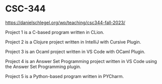# CSC-344
https://danielschlegel.org/wp/teaching/csc344-fall-2023/ 


Project 1 is a C-based program written in CLion. 

Project 2 is a Clojure project written in IntelliJ with Cursive Plugin. 

Project 3 is an Ocaml project written in VS Code with OCaml Plugin. 

Project 4 is an Answer Set Programming project written in VS Code using the Answer Set Programming plugin. 

Project 5 is a Python-based program written in PYCharm. 
